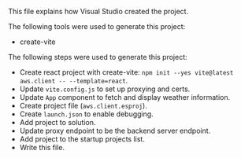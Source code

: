 This file explains how Visual Studio created the project.

The following tools were used to generate this project:
- create-vite

The following steps were used to generate this project:
- Create react project with create-vite: `npm init --yes vite@latest aws.client -- --template=react`.
- Update `vite.config.js` to set up proxying and certs.
- Update `App` component to fetch and display weather information.
- Create project file (`aws.client.esproj`).
- Create `launch.json` to enable debugging.
- Add project to solution.
- Update proxy endpoint to be the backend server endpoint.
- Add project to the startup projects list.
- Write this file.
